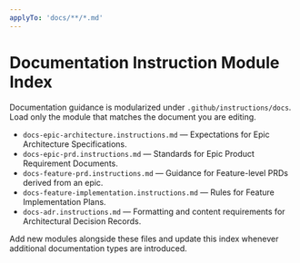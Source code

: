 ```yaml
---
applyTo: 'docs/**/*.md'
---
```


# Documentation Instruction Module Index

Documentation guidance is modularized under `.github/instructions/docs`. Load only the module that matches the document you are editing.

- `docs-epic-architecture.instructions.md` — Expectations for Epic Architecture Specifications.
- `docs-epic-prd.instructions.md` — Standards for Epic Product Requirement Documents.
- `docs-feature-prd.instructions.md` — Guidance for Feature-level PRDs derived from an epic.
- `docs-feature-implementation.instructions.md` — Rules for Feature Implementation Plans.
- `docs-adr.instructions.md` — Formatting and content requirements for Architectural Decision Records.

Add new modules alongside these files and update this index whenever additional documentation types are introduced.
